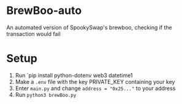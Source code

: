 # BrewBoo-auto
An automated version of SpookySwap's brewboo, checking if the transaction would fail

# Setup
1) Run `pip install python-dotenv web3 datetime1
2) Make a `.env` file with the key PRIVATE_KEY containing your key
3) Enter `main.py` and change `address = "0x25..."` to your address
4) Run `python3 brewBoo.py`

